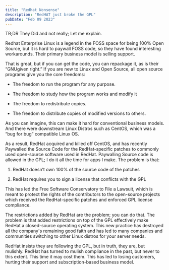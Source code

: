 ```yaml
---
title: "Redhat Nonsense"
description: "RedHAT just broke the GPL"
pubDate: "Feb 09 2023"
---
```


TR;DR They Did and not really; 
Let me explain.

Redhat Enterprise Linux is a legend in the FOSS space for being 100% Open Source, but it is hard to paywall FOSS code, so they have found interesting workarounds.
Their primary business model is selling support.

That is great, but if you can get the code, you can repackage it, as is their “GNUgiven right.” If you are new to Linux and Open Source, all open source programs give you the core freedoms:

* The freedom to run the program for any purpose.

* The freedom to study how the program works and modify it

* The freedom to redistribute copies.

* The freedom to distribute copies of modified versions to others.

As you can imagine, this can make it hard for conventional business models. 
And there were downstream Linux Distros such as CentOS, which was a “bug for bug” compatible Linux OS.

As a result, RedHat acquired and killed off CentOS, and has recently Paywalled the Source Code for the RedHat-specific patches to commonly used open-source software used in RedHat. Paywalling Source code is allowed in the GPL; I do it all the time for apps I make. The problem is that:

1. RedHat doesn’t own 100% of the source code of the patches

2. RedHat requires you to sign a license that conflicts with the GPL

This has led the Free Software Conservatory to File a Lawsuit, which is meant to protect the rights of the contributors to the open-source projects which received the RedHat-specific patches and enforced GPL license compliance.

The restrictions added by RedHat are the problem; you can do that. The problem is that added restrictions on top of the GPL effectively make RedHat a closed-source operating system. This new practice has destroyed all the company's remaining good faith and has led to many companies and communities switching to other Linux distros for your server needs.

RedHat insists they are following the GPL, but in truth, they are, but mulishly. RedHat has turned to mulish compliance in the past, but never to this extent. This time it may cost them. This has led to losing customers, hurting their support and subscription-based business model.
